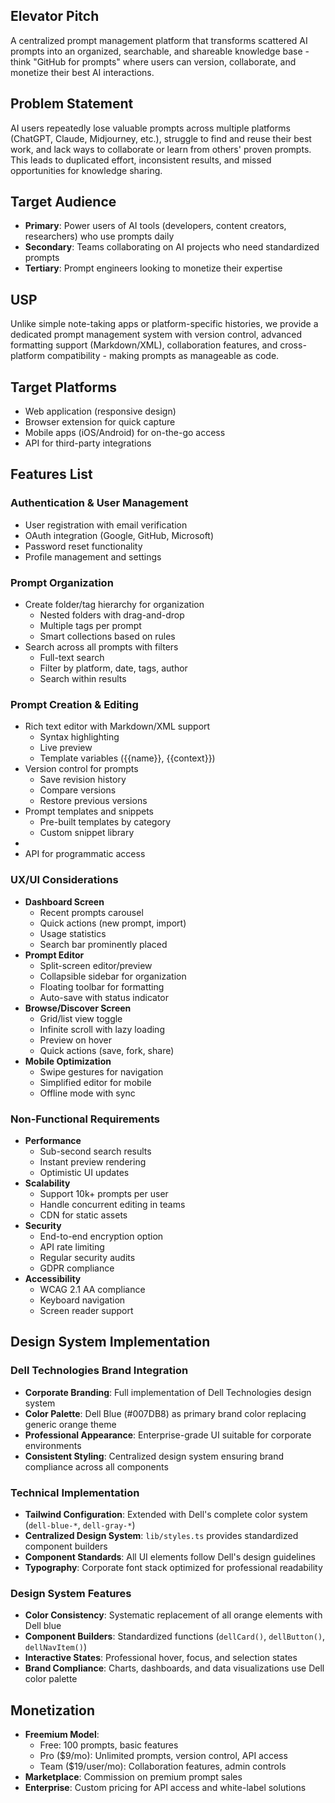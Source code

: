 ## **Elevator Pitch**

A centralized prompt management platform that transforms scattered AI prompts into an organized, searchable, and shareable knowledge base \- think "GitHub for prompts" where users can version, collaborate, and monetize their best AI interactions.

## **Problem Statement**

AI users repeatedly lose valuable prompts across multiple platforms (ChatGPT, Claude, Midjourney, etc.), struggle to find and reuse their best work, and lack ways to collaborate or learn from others' proven prompts. This leads to duplicated effort, inconsistent results, and missed opportunities for knowledge sharing.

## **Target Audience**

* **Primary**: Power users of AI tools (developers, content creators, researchers) who use prompts daily  
* **Secondary**: Teams collaborating on AI projects who need standardized prompts  
* **Tertiary**: Prompt engineers looking to monetize their expertise

## **USP**

Unlike simple note-taking apps or platform-specific histories, we provide a dedicated prompt management system with version control, advanced formatting support (Markdown/XML), collaboration features, and cross-platform compatibility \- making prompts as manageable as code.

## **Target Platforms**

* Web application (responsive design)  
* Browser extension for quick capture  
* Mobile apps (iOS/Android) for on-the-go access  
* API for third-party integrations

## **Features List**

### **Authentication & User Management**

* User registration with email verification  
* OAuth integration (Google, GitHub, Microsoft)  
* Password reset functionality  
* Profile management and settings

### **Prompt Organization**

* Create folder/tag hierarchy for organization  
  * Nested folders with drag-and-drop  
  * Multiple tags per prompt  
  * Smart collections based on rules  
* Search across all prompts with filters  
  * Full-text search  
  * Filter by platform, date, tags, author  
  * Search within results

### **Prompt Creation & Editing**

* Rich text editor with Markdown/XML support  
  * Syntax highlighting  
  * Live preview  
  * Template variables ({{name}}, {{context}})  
* Version control for prompts  
  * Save revision history  
  * Compare versions  
  * Restore previous versions  
* Prompt templates and snippets  
  * Pre-built templates by category  
  * Custom snippet library  
*   
* API for programmatic access

### **UX/UI Considerations**

* **Dashboard Screen**  
  * Recent prompts carousel  
  * Quick actions (new prompt, import)  
  * Usage statistics  
  * Search bar prominently placed  
* **Prompt Editor**  
  * Split-screen editor/preview  
  * Collapsible sidebar for organization  
  * Floating toolbar for formatting  
  * Auto-save with status indicator  
* **Browse/Discover Screen**  
  * Grid/list view toggle  
  * Infinite scroll with lazy loading  
  * Preview on hover  
  * Quick actions (save, fork, share)  
* **Mobile Optimization**  
  * Swipe gestures for navigation  
  * Simplified editor for mobile  
  * Offline mode with sync

### **Non-Functional Requirements**

* **Performance**  
  * Sub-second search results  
  * Instant preview rendering  
  * Optimistic UI updates  
* **Scalability**  
  * Support 10k+ prompts per user  
  * Handle concurrent editing in teams  
  * CDN for static assets  
* **Security**  
  * End-to-end encryption option  
  * API rate limiting  
  * Regular security audits  
  * GDPR compliance  
* **Accessibility**  
  * WCAG 2.1 AA compliance  
  * Keyboard navigation  
  * Screen reader support

## **Design System Implementation**

### **Dell Technologies Brand Integration**
* **Corporate Branding**: Full implementation of Dell Technologies design system
* **Color Palette**: Dell Blue (#007DB8) as primary brand color replacing generic orange theme
* **Professional Appearance**: Enterprise-grade UI suitable for corporate environments
* **Consistent Styling**: Centralized design system ensuring brand compliance across all components

### **Technical Implementation**
* **Tailwind Configuration**: Extended with Dell's complete color system (`dell-blue-*`, `dell-gray-*`)
* **Centralized Design System**: `lib/styles.ts` provides standardized component builders
* **Component Standards**: All UI elements follow Dell's design guidelines
* **Typography**: Corporate font stack optimized for professional readability

### **Design System Features**
* **Color Consistency**: Systematic replacement of all orange elements with Dell blue
* **Component Builders**: Standardized functions (`dellCard()`, `dellButton()`, `dellNavItem()`)
* **Interactive States**: Professional hover, focus, and selection states
* **Brand Compliance**: Charts, dashboards, and data visualizations use Dell color palette

## **Monetization**

* **Freemium Model**:
  * Free: 100 prompts, basic features
  * Pro ($9/mo): Unlimited prompts, version control, API access
  * Team ($19/user/mo): Collaboration features, admin controls
* **Marketplace**: Commission on premium prompt sales
* **Enterprise**: Custom pricing for API access and white-label solutions

